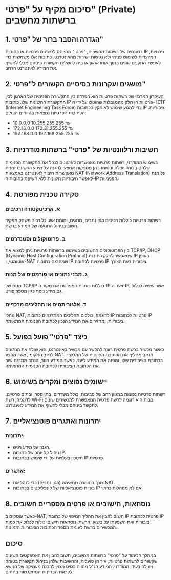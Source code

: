 # סיכום מקיף על "פרטי" (Private) ברשתות מחשבים

## 1. הגדרה והסבר ברור של "פרטי"
במונחים של רשתות מחשבים, "פרטי" מתייחס לרשתות פרטיות או כתובות IP פרטיות, המיועדות לשימוש פנימי ולא נגישות ישירות מהאינטרנט. כתובות אלו משמשות כדי לאפשר התקנים שונים בתוך אותו ארגון או בית להשלים תקשורת ביניהם מבלי לחשוף את המידע לאינטרנט הרחב.

## 2. מושגים ועקרונות בסיסיים הקשורים ל"פרטי"
העיקרון המרכזי של רשתות פרטיות הוא הפרדה בין התקשורת הפנימית של הארגון לבין התקשורת החיצונית שלו. כתובות IP פרטיות הן חלק מהמגבלות שהוטלו על ידי ה- IETF (Internet Engineering Task Force) כדי למנוע שימוש לא תקין בכתובות IP ציבוריות. הכתובות הפרטיות נמצאות בטווחים הבאים:
- 10.0.0.0 עד 10.255.255.255
- 172.16.0.0 עד 172.31.255.255
- 192.168.0.0 עד 192.168.255.255

## 3. חשיבות ורלוונטיות של "פרטי" ברשתות מודרניות
בשימוש המודרני, רשתות פרטיות מאפשרות לארגונים לנהל את התקשורת הפנימית שלהם בצורה יעילה ובטוחה. הן מספקות אמצעי להגנה על מידע רגיש ובו זמנית מאפשרות חיבור לאינטרנט באמצעות NAT (Network Address Translation) על מנת לאפשר חיבוריות חיצונית ללא חשיפת כתובות ה-IP הפנימיות.

## 4. סקירה טכנית מפורטת
### א. ארכיטקטורה ורכיבים
רשתות פרטיות כוללות רכיבים כגון נתבים, מתגים, וחומת אש. כל רכיב משחק תפקיד חשוב בניהול התנועה של המידע ברשת.

### ב. פרוטוקולים וסטנדרטים
בין הפרוטוקולים החשובים בשימוש ברשתות פרטיות ניתן למצוא את TCP/IP, DHCP (Dynamic Host Configuration Protocol) שמאפשר לחלק כתובות IP באופן אוטומטי, ו-NAT שמתרגם כתובות IP פרטיות לכתובת IP ציבורית בעת הצורך.

### ג. מבני נתונים או פורמטים של מנות
מנות של TCP/IP כוללות כותרת המפרטת את מקור ה-IP ויעד ה-IP, אשר עשויה לכלול גם מידע נוסף כגון מספר פורט.

### ד. אלגוריתמים או תהליכים מרכזיים
נוהלי NAT, לדוגמה, כוללים תהליכים המתרגמים כתובות IP פרטיות לכתובות IP ציבוריות, ומחזירים את המידע הנכון לכתובת הפנימית המתאימה.

## 5. כיצד "פרטי" פועל בפועל
כאשר מכשיר ברשת פרטית רוצה לתקשר עם מכשיר באינטרנט, הוא שולח את הנתונים לנתב המקומי, אשר מבצע NAT. הנתב מחליף את הכתובת הפרטית של המכשיר בכתובת הציבורית שלו, ומפנה את המידע ליעד. כאשר המידע חוזר, הנתב מתרגם שוב את הכתובת הציבורית לכתובת הפנימית המתאימה.

## 6. יישומים נפוצים ומקרים בשימוש
רשתות פרטיות נפוצות במגוון רחב של סביבות, כולל משרדים, בתי ספר, ובתים פרטיים. לדוגמה, רשת Wi-Fi בבית היא דוגמה לרשת פרטית המאפשרת למכשירים שונים לתקשר ביניהם מבלי לחשוף את המידע לאינטרנט.

## 7. יתרונות ואתגרים פוטנציאליים
### יתרונות:
- הגנה על מידע רגיש.
- ניהול קל יותר של כתובות IP.
- חיסכון בעלויות על ידי שימוש בכתובות IP פרטיות.

### אתגרים:
- צורך בחומרה מתאימה (כגון נתבים) כדי לנהל את NAT.
- בעיות פוטנציאליות של קונפליקטים בכתובות IP אם לא מנוהלות כראוי.

## 8. נוסחאות, חישובים או פרטים מספריים חשובים
כאשר עוסקים ב-NAT, חשוב להבין את תהליך המיפוי של כתובת IP פרטית לכתובת IP ציבורית ואת השפעתו על ביצועי הרשת. נוסחאות חישוב יכולות לכלול את כמות המכשירים ברשת לעומת מספר הכתובות הציבוריות הזמינות.

## סיכום
במהלך הלימוד על "פרטי" ברשתות מחשבים, חשוב להבין את האספקטים השונים שקשורים לרשתות פרטיות, איך הן פועלות, והחשיבות שלהן בניהול תקשורת בטוחה ויעילה בעידן המודרני. המידע הנ"ל מהווה בסיס מצוין להבנה מעמיקה של הנושא לקראת הבחינות המתקדמות בתחום.